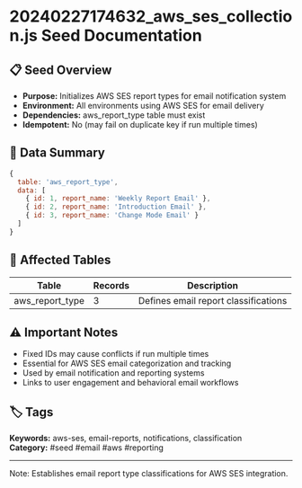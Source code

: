 # 20240227174632_aws_ses_collection.js Seed Documentation

## 📋 Seed Overview
- **Purpose:** Initializes AWS SES report types for email notification system
- **Environment:** All environments using AWS SES for email delivery
- **Dependencies:** aws_report_type table must exist
- **Idempotent:** No (may fail on duplicate key if run multiple times)

## 🔧 Data Summary
```javascript
{
  table: 'aws_report_type',
  data: [
    { id: 1, report_name: 'Weekly Report Email' },
    { id: 2, report_name: 'Introduction Email' },
    { id: 3, report_name: 'Change Mode Email' }
  ]
}
```

## 📝 Affected Tables
| Table | Records | Description |
|-------|---------|-------------|
| aws_report_type | 3 | Defines email report classifications |

## ⚠️ Important Notes
- Fixed IDs may cause conflicts if run multiple times
- Essential for AWS SES email categorization and tracking
- Used by email notification and reporting systems
- Links to user engagement and behavioral email workflows

## 🏷️ Tags
**Keywords:** aws-ses, email-reports, notifications, classification  
**Category:** #seed #email #aws #reporting

---
Note: Establishes email report type classifications for AWS SES integration.